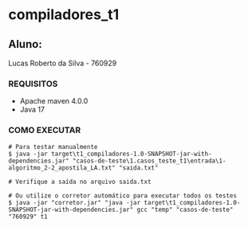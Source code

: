 # compiladores_t1

## Aluno: 
Lucas Roberto da Silva - 760929

### REQUISITOS
- Apache maven 4.0.0
- Java 17

### COMO EXECUTAR
    # Para testar manualmente
    $ java -jar target\t1_compiladores-1.0-SNAPSHOT-jar-with-dependencies.jar" "casos-de-teste\1.casos_teste_t1\entrada\1-algoritmo_2-2_apostila_LA.txt" "saida.txt"

    # Verifique a saída no arquivo saida.txt

    # Ou utilize o corretor automático para executar todos os testes
    $ java -jar "corretor.jar" "java -jar target\t1_compiladores-1.0-SNAPSHOT-jar-with-dependencies.jar" gcc "temp" "casos-de-teste" "760929" t1



